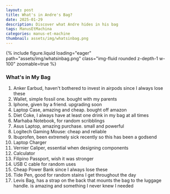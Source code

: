 ```yaml
---
layout: post
title: What's in Andre's Bag?
date: 2025-01-29
description: Discover what Andre hides in his bag
tags: ManusEtMachina
categories: manus-et-machine
thumbnail: assets/img/whatsinbag.png
---
```

<div class="row mt-3">
    <div class="col-12">
        {% include figure.liquid loading="eager" path="assets/img/whatsinbag.png" class="img-fluid rounded z-depth-1 w-100" zoomable=true %}
    </div>
</div>

<div class="row mt-3">
    <div class="col-12">
        <h3>What's in My Bag</h3>
        <ol>
            <li>Anker Earbud, haven't bothered to invest in airpods since I always lose these</li>
            <li>Wallet, simple fossil one. bought with my parents</li>
            <li>Iphone, given by a friend. upgrading soon</li>
            <li>Laptop Case, amazing and cheap. bought off amazon</li>
            <li>Diet Coke, I always have at least one drink in my bag at all times</li>
            <li>Marhaba Notebook, for random scribblings</li>
            <li>Asus Laptop, amazing purchase. small and powerful</li>
            <li>Logitech Gaming Mouse: cheap and reliable</li>
            <li>Ibuprofen, been extremely sick recently so this has been a godsend</li>
            <li>Laptop Charger</li>
            <li>Vernier Caliper, essential when designing components</li>
            <li>Calculator</li>
            <li>Filipino Passport, wish it was stronger</li>
            <li>USB C cable for random uses</li>
            <li>Cheap Power Bank since I always lose these</li>
            <li>Tide Pen, good for random stains I get throughout the day</li>
            <li>Levis Bag, has a strap on the back that mounts the bag to the luggage handle. is amazing and something I never knew I needed</li>
        </ol>
    </div>
</div>
